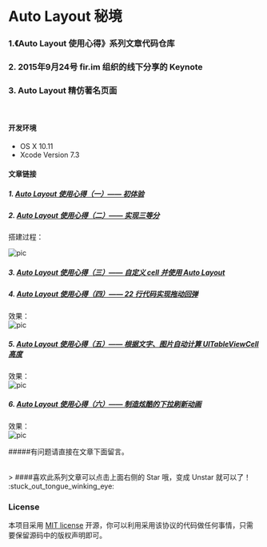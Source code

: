 # Auto Layout 秘境

### 1.《Auto Layout 使用心得》系列文章代码仓库
### 2. 2015年9月24号 fir.im 组织的线下分享的 Keynote
### 3. Auto Layout 精仿著名页面

<br>

#### 开发环境

* OS X 10.11
* Xcode Version 7.3


#### 文章链接

##### 1. [Auto Layout 使用心得（一）—— 初体验](http://lvwenhan.com/ios/430.html)
##### 2. [Auto Layout 使用心得（二）—— 实现三等分](http://lvwenhan.com/ios/431.html)
搭建过程：

![pic](https://github.com/johnlui/AutoLayout/blob/master/assets/b5e91425647800.gif)

##### 3. [Auto Layout 使用心得（三）—— 自定义 cell 并使用 Auto Layout](http://lvwenhan.com/ios/441.html)
##### 4. [Auto Layout 使用心得（四）—— 22 行代码实现拖动回弹](http://lvwenhan.com/ios/442.html)

效果：  
![pic](https://github.com/johnlui/AutoLayout/blob/master/assets/b5e91427883570.gif)

##### 5. [Auto Layout 使用心得（五）—— 根据文字、图片自动计算 UITableViewCell 高度](http://lvwenhan.com/ios/449.html)

效果：  
![pic](https://github.com/johnlui/AutoLayout/blob/master/assets/6.gif)


##### 6. [Auto Layout 使用心得（六）—— 制造炫酷的下拉刷新动画](http://lvwenhan.com/ios/450.html)

效果：  
![pic](https://github.com/johnlui/AutoLayout/blob/master/assets/8.gif)



#####有问题请直接在文章下面留言。

<br>
> ####喜欢此系列文章可以点击上面右侧的 Star 哦，变成 Unstar 就可以了！ :stuck_out_tongue_winking_eye:

<br>

### License

本项目采用 [MIT license](http://opensource.org/licenses/MIT) 开源，你可以利用采用该协议的代码做任何事情，只需要保留源码中的版权声明即可。